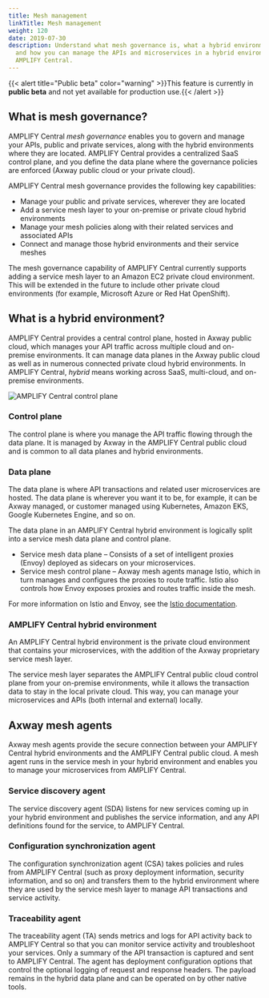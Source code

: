 ```yaml
---
title: Mesh management
linkTitle: Mesh management
weight: 120
date: 2019-07-30
description: Understand what mesh governance is, what a hybrid environment is,
  and how you can manage the APIs and microservices in a hybrid environment from
  AMPLIFY Central.
---
```

{{< alert title="Public beta" color="warning" >}}This feature is currently in **public beta** and not yet available for production use.{{< /alert >}}

## What is mesh governance?

AMPLIFY Central *mesh governance* enables you to govern and manage your APIs, public and private services, along with the hybrid environments where they are located. AMPLIFY Central provides a centralized SaaS control plane, and you define the data plane where the governance policies are enforced (Axway public cloud or your private cloud).

AMPLIFY Central mesh governance provides the following key capabilities:

* Manage your public and private services, wherever they are located
* Add a service mesh layer to your on-premise or private cloud hybrid environments
* Manage your mesh policies along with their related services and associated APIs
* Connect and manage those hybrid environments and their service meshes

The mesh governance capability of AMPLIFY Central currently supports adding a service mesh layer to an Amazon EC2 private cloud environment. This will be extended in the future to include other private cloud environments (for example, Microsoft Azure or Red Hat OpenShift).

## What is a hybrid environment?

AMPLIFY Central provides a central control plane, hosted in Axway public cloud, which manages your API traffic across multiple cloud and on-premise environments. It can manage data planes in the Axway public cloud as well as in numerous connected private cloud hybrid environments. In AMPLIFY Central, *hybrid* means working across SaaS, multi-cloud, and on-premise environments.

![AMPLIFY Central control plane](/Images/central/hybrid_control_data_plane.png)

### Control plane

The control plane is where you manage the API traffic flowing through the data plane. It is managed by Axway in the AMPLIFY Central public cloud and is common to all data planes and hybrid environments.

### Data plane

The data plane is where API transactions and related user microservices are hosted. The data plane is wherever you want it to be, for example, it can be Axway managed, or customer managed using Kubernetes, Amazon EKS, Google Kubernetes Engine, and so on.

The data plane in an AMPLIFY Central hybrid environment is logically split into a service mesh data plane and control plane.

* Service mesh data plane – Consists of a set of intelligent proxies (Envoy) deployed as sidecars on your microservices.
* Service mesh control plane – Axway mesh agents manage Istio, which in turn manages and configures the proxies to route traffic. Istio also controls how Envoy exposes proxies and routes traffic inside the mesh.

For more information on Istio and Envoy, see the [Istio documentation](https://istio.io/latest/docs/).

### AMPLIFY Central hybrid environment

An AMPLIFY Central hybrid environment is the private cloud environment that contains your microservices, with the addition of the Axway proprietary service mesh layer.

The service mesh layer separates the AMPLIFY Central public cloud control plane from your on-premise environments, while it allows the transaction data to stay in the local private cloud. This way, you can manage your microservices and APIs (both internal and external) locally.

## Axway mesh agents

Axway mesh agents provide the secure connection between your AMPLIFY Central hybrid environments and the AMPLIFY Central public cloud. A mesh agent runs in the service mesh in your hybrid environment and enables you to manage your microservices from AMPLIFY Central.

### Service discovery agent

The service discovery agent (SDA) listens for new services coming up in your hybrid environment and publishes the service information, and any API definitions found for the service, to AMPLIFY Central.

### Configuration synchronization agent

The configuration synchronization agent (CSA) takes policies and rules from AMPLIFY Central (such as proxy deployment information, security information, and so on) and transfers them to the hybrid environment where they are used by the service mesh layer to manage API transactions and service activity.

### Traceability agent

The traceability agent (TA) sends metrics and logs for API activity back to AMPLIFY Central so that you can monitor service activity and troubleshoot your services. Only a summary of the API transaction is captured and sent to AMPLIFY Central. The agent has deployment configuration options that control the optional logging of request and response headers. The payload remains in the hybrid data plane and can be operated on by other native tools.